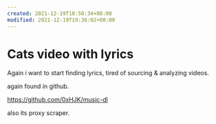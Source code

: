 ```yaml
---
created: 2021-12-19T18:50:34+08:00
modified: 2021-12-19T19:36:02+08:00
---
```


# Cats video with lyrics

Again i want to start finding lyrics, tired of sourcing & analyzing videos.

again found in github.

https://github.com/0xHJK/music-dl

also its proxy scraper.
